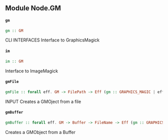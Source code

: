 ## Module Node.GM

#### `gm`

``` purescript
gm :: GM
```

CLI INTERFACES
Interface to GraphicsMagick

#### `im`

``` purescript
im :: GM
```

Interface to ImageMagick

#### `gmFile`

``` purescript
gmFile :: forall eff. GM -> FilePath -> Eff (gm :: GRAPHICS_MAGIC | eff) GMObject
```

INPUT
Creates a GMOject from a file

#### `gmBuffer`

``` purescript
gmBuffer :: forall eff. GM -> Buffer -> FileName -> Eff (gm :: GRAPHICS_MAGIC | eff) GMObject
```

Creates a GMObject from a Buffer


